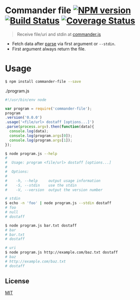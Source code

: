 # Commander file [![NPM version][npm-image]][npm] [![Build Status][travis-image]][travis] [![Coverage Status][coveralls-image]][coveralls]

> Receive file/uri and stdin at [commander.js](https://github.com/tj/commander.js)

* Fetch data after [parse](https://github.com/tj/commander.js#option-parsing) via first argument or `--stdin`.
* First argument always return the file.

# Usage
```bash
$ npm install commander-file --save
```

./program.js

```js
#!/usr/bin/env node

var program = require('commander-file');
program
.version('0.0.0')
.usage('<file/url> dostaff [options...]')
.parse(process.argv).then(function(data){
  console.log(data);
  console.log(program.args[0]);
  console.log(program.args[1]);
});
```

```bash
$ node program.js --help
#
#  Usage: program <file/url> dostaff [options...]
#
#  Options:
#
#    -h, --help     output usage information
#    -S, --stdin    use the stdin
#    -V, --version  output the version number

# stdin
$ echo -n 'foo' | node program.js --stdin dostaff
# foo
# null
# dostaff

$ node program.js bar.txt dostaff
# bar
# bar.txt
# dostaff

# uri
$ node program.js http://example.com/baz.txt dostaff
# baz
# http://example.com/baz.txt
# dostaff
```

License
---
[MIT][License]

[License]: http://59naga.mit-license.org/

[npm-image]:https://img.shields.io/npm/v/commander-file.svg?style=flat-square
[npm]: https://npmjs.org/package/commander-file
[travis-image]: http://img.shields.io/travis/59naga/commander-file.svg?style=flat-square
[travis]: https://travis-ci.org/59naga/commander-file
[coveralls-image]: http://img.shields.io/coveralls/59naga/commander-file.svg?style=flat-square
[coveralls]: https://coveralls.io/r/59naga/commander-file?branch=master
